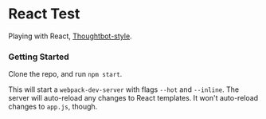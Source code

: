 # React Test
Playing with React, [Thoughtbot-style](https://robots.thoughtbot.com/setting-up-webpack-for-react-and-hot-module-replacement).

### Getting Started

Clone the repo, and run `npm start`.

This will start a `webpack-dev-server` with flags `--hot` and `--inline`. The server will auto-reload any changes to React templates. It won't auto-reload changes to `app.js`, though.
